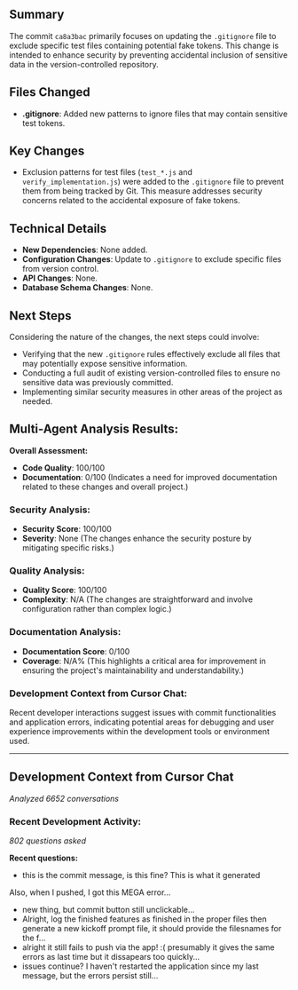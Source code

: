 ## Summary
The commit `ca8a3bac` primarily focuses on updating the `.gitignore` file to exclude specific test files containing potential fake tokens. This change is intended to enhance security by preventing accidental inclusion of sensitive data in the version-controlled repository.

## Files Changed
- **.gitignore**: Added new patterns to ignore files that may contain sensitive test tokens.

## Key Changes
- Exclusion patterns for test files (`test_*.js` and `verify_implementation.js`) were added to the `.gitignore` file to prevent them from being tracked by Git. This measure addresses security concerns related to the accidental exposure of fake tokens.

## Technical Details
- **New Dependencies**: None added.
- **Configuration Changes**: Update to `.gitignore` to exclude specific files from version control.
- **API Changes**: None.
- **Database Schema Changes**: None.

## Next Steps
Considering the nature of the changes, the next steps could involve:
- Verifying that the new `.gitignore` rules effectively exclude all files that may potentially expose sensitive information.
- Conducting a full audit of existing version-controlled files to ensure no sensitive data was previously committed.
- Implementing similar security measures in other areas of the project as needed.

## Multi-Agent Analysis Results:

**Overall Assessment:** 
- **Code Quality**: 100/100
- **Documentation**: 0/100 (Indicates a need for improved documentation related to these changes and overall project.)

### Security Analysis:
- **Security Score**: 100/100
- **Severity**: None (The changes enhance the security posture by mitigating specific risks.)

### Quality Analysis:
- **Quality Score**: 100/100
- **Complexity**: N/A (The changes are straightforward and involve configuration rather than complex logic.)

### Documentation Analysis:
- **Documentation Score**: 0/100
- **Coverage**: N/A% (This highlights a critical area for improvement in ensuring the project's maintainability and understandability.)

### Development Context from Cursor Chat:
Recent developer interactions suggest issues with commit functionalities and application errors, indicating potential areas for debugging and user experience improvements within the development tools or environment used.

---
## Development Context from Cursor Chat
*Analyzed 6652 conversations*

### Recent Development Activity:
*802 questions asked*

**Recent questions:**
- this is the commit message, is this fine? This is what it generated

Also, when I pushed, I got this MEGA error...
- new thing, but commit button still unclickable...
- Alright, log the finished features as finished in the proper files then generate a new kickoff prompt file, it should provide the filesnames for the f...
- alright it still fails to push via the app! :( presumably it gives the same errors as last time but it dissapears too quickly...
- issues continue? I haven't restarted the application since my last message, but the errors persist still...
